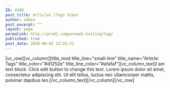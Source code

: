 ```yaml
---
ID: 4390
post_title: Articles (Tags View)
author: admin
post_excerpt: ""
layout: page
permalink: http://prod1.compareweb.hosting/tag/
published: true
post_date: 2018-06-02 22:55:21
---
```

[vc_row][vc_column][title_mod title_line="small-line" title_name="Article: Tags" title_color="#d1252e" title_line_color="#afafaf"][vc_column_text]I am text block. Click edit button to change this text. Lorem ipsum dolor sit amet, consectetur adipiscing elit. Ut elit tellus, luctus nec ullamcorper mattis, pulvinar dapibus leo.[/vc_column_text][/vc_column][/vc_row]